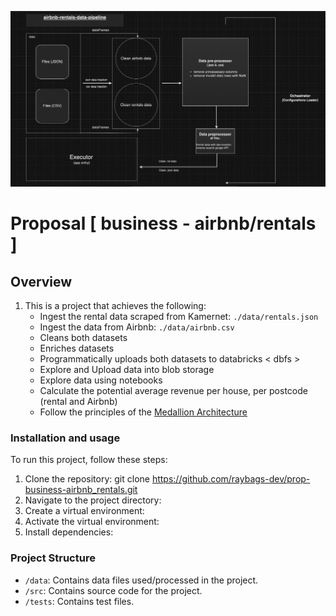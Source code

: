 ![Pipeline Overview](docs/pipeline-overview.png)
# Proposal [ business - airbnb/rentals ]

## Overview
1. This is a project that achieves the following:  
   - Ingest the rental data scraped from Kamernet: `./data/rentals.json`
   - Ingest the data from Airbnb: `./data/airbnb.csv`
   - Cleans both datasets
   - Enriches datasets
   - Programmatically uploads both datasets to databricks < dbfs >
   - Explore and Upload data into blob storage
   - Explore data using notebooks
   - Calculate the potential average revenue per house, per postcode (rental and Airbnb)
   - Follow the principles of the [Medallion Architecture](https://www.databricks.com/glossary/medallion-architecture#:~:text=A%20medallion%20architecture%20is%20a%20data%20design%20pattern,%28from%20Bronze%20%E2%87%92%20Silver%20%E2%87%92%20Gold%20layer%20tables%29.)

### Installation and usage
To run this project, follow these steps:
1. Clone the repository:
   git clone https://github.com/raybags-dev/prop-business-airbnb_rentals.git
2. Navigate to the project directory:
3. Create a virtual environment:
4. Activate the virtual environment:
5. Install dependencies:


### Project Structure

- `/data`: Contains data files used/processed in the project.
- `/src`: Contains source code for the project.
- `/tests`: Contains test files.

